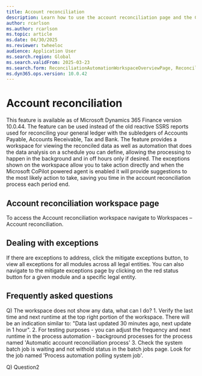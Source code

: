 ```yaml
---
title: Account reconciliation
description: Learn how to use the account reconciliation page and the Copilot agent that integrates with it.
author: rcarlson
ms.author: rcarlson
ms.topic: article
ms.date: 04/30/2025
ms.reviewer: twheeloc
audience: Application User
ms.search.region: Global
ms.search.validFrom: 2025-03-23
ms.search.form: ReconciliationAutomationWorkspaceOverviewPage, ReconciliationAutomationSnapshot, ReconciliationAutomationWorkspaceExceptionsTaskPage, ReconciliationAutomationWorkspaceReconciledTransactionsPage
ms.dyn365.ops.version: 10.0.42
---
```


# Account reconciliation

This feature is available as of Microsoft Dynamics 365 Finance version 10.0.44. The feature can be used instead of the old reactive SSRS reports used for reconciling your general ledger with the subledgers of Accounts Payable, Accounts Receivable, Tax and Bank. The feature provides a workspace for viewing the reconciled data as well as automation that does the data analysis on a schedule you can define, allowing the processing to happen in the background and in off hours only if desired.  The exceptions shown on the workspace allow you to take action directly and when the Microsoft CoPilot powered agent is enabled it will provide suggestions to the most likely action to take, saving you time in the account reconciliation process each period end. 

## Account reconciliation workspace page

To access the Account reconciliation workspace navigate to Workspaces – Account reconciliation. 

## Dealing with exceptions

If there are exceptions to address, click the mitigate exceptions button, to view all exceptions for all modules across all legal entities.  You can also navigate to the mitigate exceptions page by clicking on the red status button for a given module and a specific legal entity. 


## Frequently asked questions

Q) The workspace does not show any data, what can I do?
      1. Verify the last time and next runtime at the top right portion of the workspace.  There will be an indication similar to: "Data last updated 30 minutes ago, next update in 1 hour".
      2. For testing purposes - you can adjust the frequency and next runtime in the process automation - background processes for the process named 'Automatic account reconciliation process'
      3. Check the system batch job is waiting and not withold status in the batch jobs page. Look for the job named 'Process automation polling system job'.

Q) Question2
 
 
